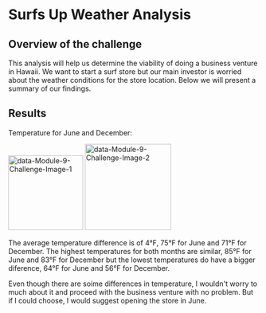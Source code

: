 # Surfs Up Weather Analysis


## Overview of the challenge

This analysis will help us determine the viability of doing a business venture in Hawaii. We want to start a surf store but our main investor is worried about the weather conditions for the store location. Below we will present a summary of our findings.

## Results

Temperature for June and December:

<img width="150" alt="data-Module-9-Challenge-Image-1" src="https://user-images.githubusercontent.com/90527315/154172343-c44780a1-8e23-4232-9f38-2101becef7b2.png">


<img width="173" alt="data-Module-9-Challenge-Image-2" src="https://user-images.githubusercontent.com/90527315/154172478-2e3fad6d-0d0b-46d8-8ba2-8ec3105db679.png">

The average temperature difference is of 4°F, 75°F for June and 71°F for December. 
The highest temperatures for both months are similar, 85°F for June and 83°F for December but the lowest temperatures do have a bigger diference, 64°F for June and 56°F for December.

Even though there are soime differences in temperature, I wouldn't worry to much about it and proceed with the business venture with no problem. But if I could choose, I would suggest opening the store in June.
